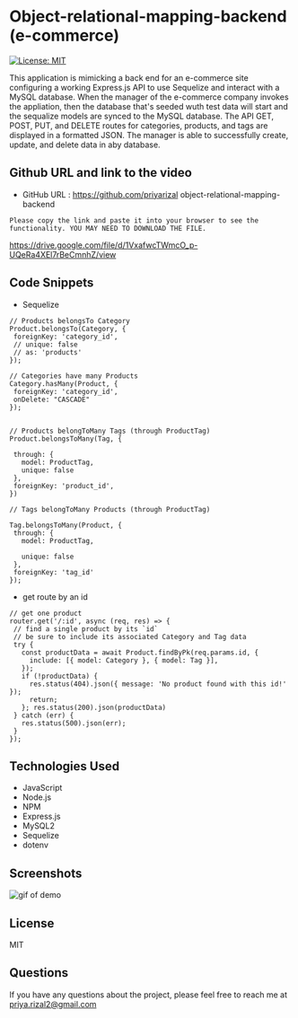 # Object-relational-mapping-backend (e-commerce)

[![License: MIT](https://img.shields.io/badge/License-MIT-yellow.svg)](https://opensource.org/licenses/MIT)


This application is mimicking a back end for an e-commerce site configuring a working Express.js API to use Sequelize and interact with a MySQL database. When the manager of the e-commerce company invokes the appliation, then the database that's seeded wuth test data will start and the sequalize models are synced to the MySQL database. The API GET, POST, PUT, and DELETE routes for categories, products, and tags are displayed in a formatted JSON. The manager is able to successfully create, update, and delete data in aby database. 


## Github URL and link to the video

- GitHub URL : https://github.com/priyarizal object-relational-mapping-backend

```
Please copy the link and paste it into your browser to see the functionality. YOU MAY NEED TO DOWNLOAD THE FILE. 
```
https://drive.google.com/file/d/1VxafwcTWmcO_p-UQeRa4XEl7rBeCmnhZ/view


## Code Snippets
 - Sequelize

 ```
 // Products belongsTo Category
Product.belongsTo(Category, {
  foreignKey: 'category_id',
  // unique: false
  // as: 'products'
});

// Categories have many Products
Category.hasMany(Product, {
  foreignKey: 'category_id',
  onDelete: "CASCADE"
});


// Products belongToMany Tags (through ProductTag)
Product.belongsToMany(Tag, {

  through: {
    model: ProductTag,
    unique: false
  },
  foreignKey: 'product_id',
})

// Tags belongToMany Products (through ProductTag)

Tag.belongsToMany(Product, {
  through: {
    model: ProductTag,

    unique: false
  },
  foreignKey: 'tag_id'
});

 ```
 - get route by an id
 ```
 // get one product
router.get('/:id', async (req, res) => {
  // find a single product by its `id`
  // be sure to include its associated Category and Tag data
  try {
    const productData = await Product.findByPk(req.params.id, {
      include: [{ model: Category }, { model: Tag }],
    });
    if (!productData) {
      res.status(404).json({ message: 'No product found with this id!' });
      return;
    }; res.status(200).json(productData)
  } catch (err) {
    res.status(500).json(err);
  }
});
```

## Technologies Used
- JavaScript
- Node.js
- NPM
- Express.js
- MySQL2
- Sequelize
- dotenv


## Screenshots
![gif of demo](./Develop/images/1.png)

## License
MIT

## Questions
If you have any questions about the project, please feel free to reach me at priya.rizal2@gmail.com